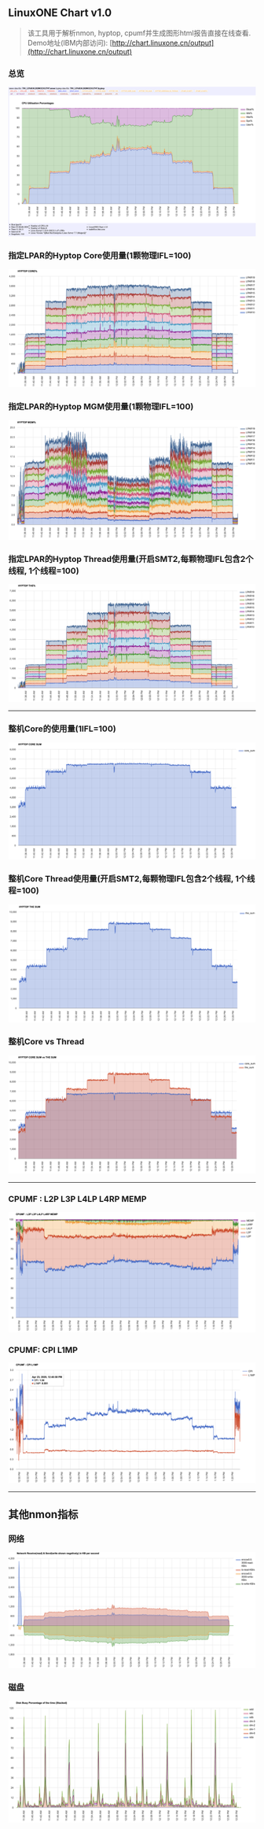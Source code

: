 
## LinuxONE Chart v1.0
> 该工具用于解析nmon, hyptop, cpumf并生成图形html报告直接在线查看.  
> Demo地址(IBM内部访问): [http://chart.linuxone.cn/output](http://chart.linuxone.cn/output)  

### 总览
![](index/A4291159-169A-4CE9-A5E3-77CB410D5352%204.png)

### 指定LPAR的Hyptop Core使用量(1颗物理IFL=100)
![](index/6B637D83-9583-47D8-9788-2F4D64CDF8D7%204.png)

### 指定LPAR的Hyptop MGM使用量(1颗物理IFL=100)
![](index/DC637938-099F-4DFA-930E-EF71A80921D0%203.png)

### 指定LPAR的Hyptop Thread使用量(开启SMT2,每颗物理IFL包含2个线程, 1个线程=100)
![](index/D4848946-37CA-44B8-97A3-47D2A43EC344%203.png)

- - - -

### 整机Core的使用量(1IFL=100)
![](index/FEF6B79D-55B8-4871-891D-B0CA9E3C221F%203.png)

### 整机Core Thread使用量(开启SMT2,每颗物理IFL包含2个线程, 1个线程=100)
![](index/D1215A35-6303-4177-941C-B4970720C95D%203.png)

### 整机Core vs Thread
![](index/251AFF6B-B003-4C3C-B22B-41CBF7B94012%203.png)

- - - -

### CPUMF : L2P L3P L4LP L4RP MEMP
![](index/A7F5B881-41DE-4D32-AC1A-452955858C43%204.png)

### CPUMF: CPI L1MP
![](index/ECC11D35-565A-4044-BC8D-66A36D5933F9%204.png)

- - - -
## 其他nmon指标
### 网络
![](index/3BD4D6ED-A0C1-429A-8D5B-52F291F2C726%202.png)

### 磁盘
![](index/3F5ABB25-B32A-47AC-892A-298E641B9BA8%202.png)

